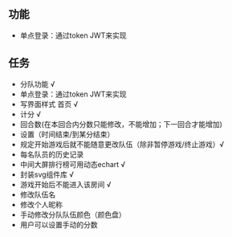 ## 功能
- 单点登录：通过token JWT来实现

## 任务
- 分队功能 √
- 单点登录：通过token JWT来实现
- 写界面样式 首页 √
- 计分 √
- 回合数(在本回合内分数只能修改，不能增加；下一回合才能增加)
- 设置（时间结束/到某分结束）
- 规定开始游戏后就不能随意更改队伍（除非暂停游戏/终止游戏）√
- 每名队员的历史记录
- 中间大屏排行榜可用动态echart √
- 封装svg组件库 √
- 游戏开始后不能进入该房间 √
- 修改队伍名
- 修改个人昵称
- 手动修改分队队伍颜色（颜色盘）
- 用户可以设置手动的分数